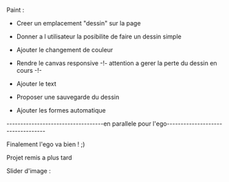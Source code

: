 Paint :

- Creer un emplacement "dessin" sur la page  

- Donner a l utilisateur la posibilite de faire un dessin simple

- Ajouter le changement de couleur

- Rendre le canvas responsive -!- attention a gerer la perte du dessin en cours -!-

- Ajouter le text

- Proposer une sauvegarde du dessin

- Ajouter les formes automatique

-----------------------------------en parallele  pour l'ego----------------------------------

Finalement l'ego va bien ! ;)

Projet remis a plus tard

Slider d'image : 

